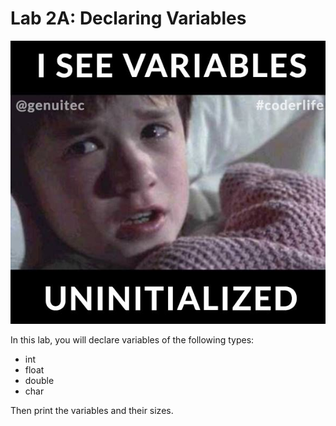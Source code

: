 # Lab 2A: Declaring Variables

![](/assets/817d317eecb8af559b39be77577c2b2e--engineer-humor-computer-jokes.jpg)

In this lab, you will declare variables of the following types:

* int
* float
* double
* char

Then print the variables and their sizes.

